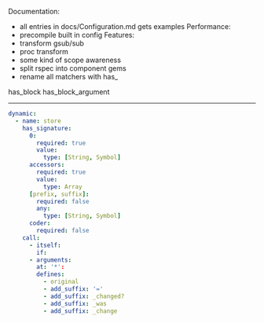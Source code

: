 
Documentation:
- all entries in docs/Configuration.md gets examples
Performance:
- precompile built in config
Features:
- transform gsub/sub
- proc transform
- some kind of scope awareness
- split rspec into component gems
- rename all matchers with has_


has_block
has_block_argument


---
```yml
dynamic:
  - name: store
    has_signature:
      0:
        required: true
        value:
          type: [String, Symbol]
      accessors:
        required: true
        value:
          type: Array
      [prefix, suffix]:
        required: false
        any:
          type: [String, Symbol]
      coder:
        required: false
    call:
      - itself:
        if:
      - arguments:
        at: '*':
        defines:
          - original
          - add_suffix: '='
          - add_suffix: _changed?
          - add_suffix: _was
          - add_suffix: _change
```
